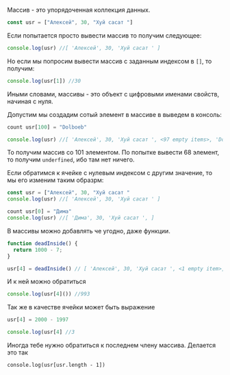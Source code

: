 Массив - это упорядоченная коллекция данных.

``` js
const usr = ["Алексей", 30, "Хуй сасат "]
```

Если попытается просто вывести массив то получим следующее:
``` js
console.log(usr) //[ 'Алексей', 30, 'Хуй сасат ' ]
```

Но если мы попросим вывести массив с заданным индексом в `[]`, то получим:
```js
console.log(usr[1]) //30
```

Иными словами, массивы - это объект с цифровыми именами свойств, начиная с нуля. 

Допустим мы создадим сотый элемент в массиве в выведем в консоль: 
```js
count usr[100] = "Dolboeb"

console.log(usr) //[ 'Алексей', 30, 'Хуй сасат ', <97 empty items>, 'Dolboeb' ]
```

То получим массив со 101 элементом. По попытке вывести 68 элемент, то получим `underfined`, ибо там нет ничего.

Если обратимся к ячейке с нулевым индексом с другим значение, то мы его изменим таким образрм: 
```js
const usr = ["Алексей", 30, "Хуй сасат "
console.log(usr) //[ 'Алексей', 30, 'Хуй сасат ' ]

count usr[0] = "Дима"
console.log(usr) //[ 'Дима', 30, 'Хуй сасат ', ]
```

В массивы можно добавлять че угодно, даже функции. 
``` js
function deadInside() {
  return 1000 - 7;
}

usr[4] = deadInside() // [ 'Алексей', 30, 'Хуй сасат ', <1 empty item>, [Function: deadInside] ]
```

И к ней можно обратиться
```js
console.log(usr[4]()) //993
```

Так же в качестве ячейки может быть выражение
```js
usr[4] = 2000 - 1997

console.log(usr[4] //3
```

Иногда тебе нужно обратиться к последнем члену массива. Делается это так

```
console.log(usr[usr.length - 1]) 
```
